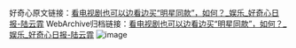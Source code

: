 好奇心原文链接：[看电视剧也可以边看边买“明星同款”，如何？_娱乐_好奇心日报-陆云霏](https://www.qdaily.com/articles/5060.html)
WebArchive归档链接：[看电视剧也可以边看边买“明星同款”，如何？_娱乐_好奇心日报-陆云霏](http://web.archive.org/web/20181020091546/http://www.qdaily.com:80/articles/5060.html)
![image](http://ww3.sinaimg.cn/large/007d5XDply1g3wcxwpailj30u02yye81)